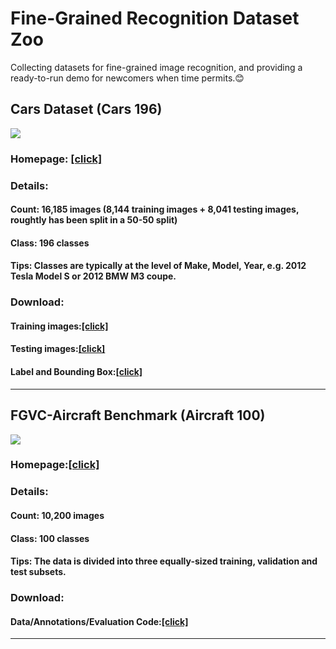# Fine-Grained Recognition Dataset Zoo
Collecting datasets for fine-grained image recognition, and providing a ready-to-run demo for newcomers when time permits.😊

## Cars Dataset (Cars 196)
![](https://ws1.sinaimg.cn/large/eac9dda7ly1fs2nfcm8z0j20m707u7gz.jpg)
### Homepage: [[click]](https://ai.stanford.edu/~jkrause/cars/car_dataset.html)
### Details:
#### Count: 16,185 images (8,144 **training images** + 8,041 **testing images**, roughtly has been split in a 50-50 split)
#### Class: 196 classes
#### Tips: Classes are typically at the level of Make, Model, Year, e.g. 2012 Tesla Model S or 2012 BMW M3 coupe.
### Download:
#### Training images:[[click]](http://imagenet.stanford.edu/internal/car196/cars_train.tgz)
#### Testing images:[[click]](http://imagenet.stanford.edu/internal/car196/cars_test.tgz)
#### Label and Bounding Box:[[click]](https://ai.stanford.edu/~jkrause/cars/car_devkit.tgz)
*****
## FGVC-Aircraft Benchmark (Aircraft 100)
![](https://ws1.sinaimg.cn/large/eac9dda7ly1fs2o6rg69ej20qq0hn4qp.jpg)
### Homepage:[[click]](http://www.robots.ox.ac.uk/~vgg/data/fgvc-aircraft/)
### Details:
#### Count: 10,200 images
#### Class: 100 classes
#### Tips: The data is divided into three equally-sized training, validation and test subsets.
### Download:
#### Data/Annotations/Evaluation Code:[[click]](http://www.robots.ox.ac.uk/~vgg/data/fgvc-aircraft/archives/fgvc-aircraft-2013b.tar.gz)
*****
